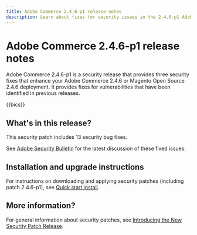 ```yaml
---
title: Adobe Commerce 2.4.6-p1 release notes
description: Learn about fixes for security issues in the 2.4.6-p1 Adobe Commerce release.
---
```


# Adobe Commerce 2.4.6-p1 release notes

Adobe Commerce 2.4.6-p1 is a security release that provides three security fixes that enhance your Adobe Commerce 2.4.6 or Magento Open Source 2.4.6 deployment. It provides fixes for vulnerabilities that have been identified in previous releases.

{{bics}}

## What's in this release?

This security patch includes 13 security bug fixes.

See [Adobe Security Bulletin](https://helpx.adobe.com/security/products/magento/apsb23-17.html) for the latest discussion of these fixed issues.

## Installation and upgrade instructions

For instructions on downloading and applying security patches (including patch 2.4.6-p1), see [Quick start install](../../../installation/composer.md).

## More information?

For general information about security patches, see [Introducing the New Security Patch Release](https://community.magento.com/t5/Magento-DevBlog/Introducing-the-New-Security-Patch-Release/ba-p/141287).
